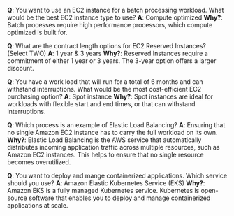 **Q**: You want to use an EC2 instance for a batch processing workload. What would be the best EC2 instance type to use?
**A**: Compute optimized
**Why?**: Batch processes require high performance processors, which compute optimized is built for.

**Q**: What are the contract length options for EC2 Reserved Instances? (Select TWO)
**A**: 1 year & 3 years
**Why?**: Reserved Instances require a commitment of either 1 year or 3 years. The 3-year option offers a larger discount.

**Q**: You have a work load that will run for a total of 6 months and can withstand interruptions. What would be the most cost-efficient EC2 purchasing option?
**A**: Spot instance
**Why?**: Spot instances are ideal for workloads with flexible start and end times, or that can withstand interruptions.

**Q**: Which process is an example of Elastic Load Balancing?
**A**: Ensuring that no single Amazon EC2 instance has to carry the full workload on its own.
**Why?**: Elastic Load Balancing is the AWS service that automatically distributes incoming application traffic across multiple resources, such as Amazon EC2 instances. This helps to ensure that no single resource becomes overutilized.

**Q**: You want to deploy and mange containerized applications. Which service should you use?
**A**: Amazon Elastic Kubernetes Service (EKS)
**Why?**: Amazon EKS is a fully managed Kubernetes service. Kubernetes is open-source software that enables you to deploy and manage containerized applications at scale.


